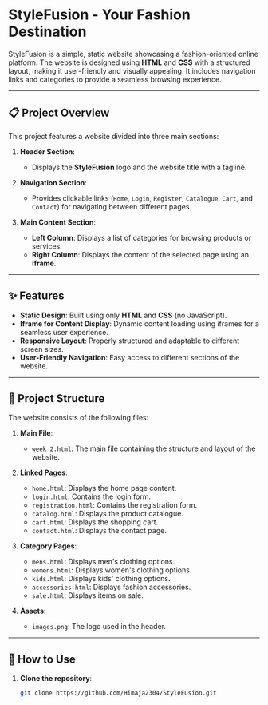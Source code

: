 # **StyleFusion - Your Fashion Destination**

StyleFusion is a simple, static website showcasing a fashion-oriented online platform. The website is designed using **HTML** and **CSS** with a structured layout, making it user-friendly and visually appealing. It includes navigation links and categories to provide a seamless browsing experience.

---

## 📋 **Project Overview**

This project features a website divided into three main sections:

1. **Header Section**:  
   - Displays the **StyleFusion** logo and the website title with a tagline.

2. **Navigation Section**:  
   - Provides clickable links (`Home`, `Login`, `Register`, `Catalogue`, `Cart`, and `Contact`) for navigating between different pages.

3. **Main Content Section**:  
   - **Left Column**: Displays a list of categories for browsing products or services.  
   - **Right Column**: Displays the content of the selected page using an **iframe**.

---

## ✨ **Features**

- **Static Design**: Built using only **HTML** and **CSS** (no JavaScript).  
- **Iframe for Content Display**: Dynamic content loading using iframes for a seamless user experience.  
- **Responsive Layout**: Properly structured and adaptable to different screen sizes.  
- **User-Friendly Navigation**: Easy access to different sections of the website.

---

## 📂 **Project Structure**

The website consists of the following files:

1. **Main File**:  
   - `week 2.html`: The main file containing the structure and layout of the website.

2. **Linked Pages**:  
   - `home.html`: Displays the home page content.  
   - `login.html`: Contains the login form.  
   - `registration.html`: Contains the registration form.  
   - `catalog.html`: Displays the product catalogue.  
   - `cart.html`: Displays the shopping cart.  
   - `contact.html`: Displays the contact page.

3. **Category Pages**:  
   - `mens.html`: Displays men's clothing options.  
   - `womens.html`: Displays women's clothing options.  
   - `kids.html`: Displays kids' clothing options.  
   - `accessories.html`: Displays fashion accessories.  
   - `sale.html`: Displays items on sale.

4. **Assets**:  
   - `images.png`: The logo used in the header.

---

## 🚀 **How to Use**

1. **Clone the repository**:  
   ```bash
   git clone https://github.com/Himaja2304/StyleFusion.git
